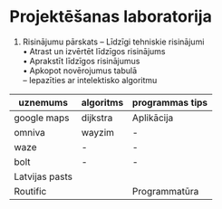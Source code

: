 # Projektēšanas laboratorija
1. Risinājumu pārskats
  – Līdzīgi tehniskie risinājumi<br>
    • Atrast un izvērtēt līdzīgos risinājums<br>
    • Aprakstīt līdzīgos risinājumus<br>
    • Apkopot novērojumus tabulā<br>
  – Iepazīties ar intelektisko algoritmu<br>

| uznemums  | algoritms | programmas tips|
| ------------- | ------------- | -------------  |
| google maps  | dijkstra  | Aplikācija|
| omniva  | wayzim  | - |
| waze  | - | - |
| bolt  | - | - |
| Latvijas pasts |   |  |
| Routific | | Programmatūra |
